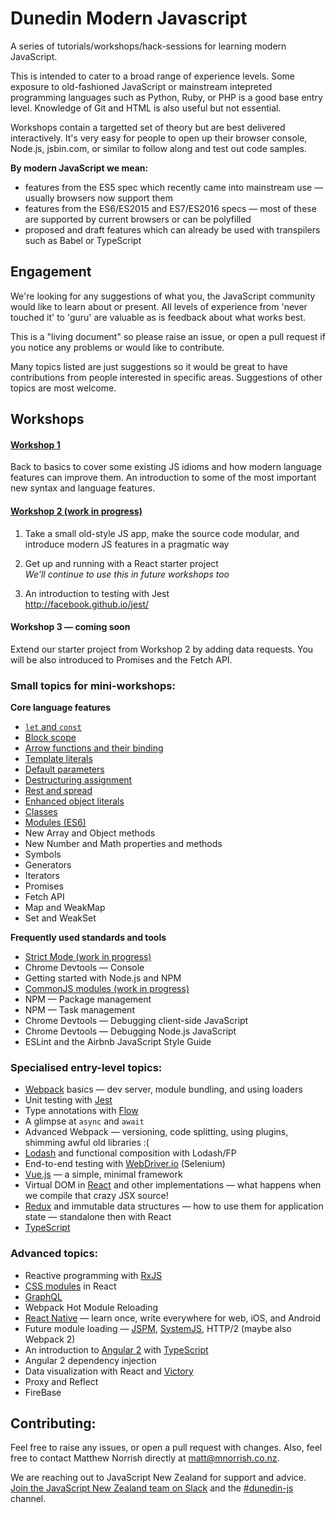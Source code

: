 # Dunedin Modern Javascript

A series of tutorials/workshops/hack-sessions for learning modern JavaScript.

This is intended to cater to a broad range of experience levels. Some exposure to old-fashioned JavaScript or mainstream intepreted programming languages such as Python, Ruby, or PHP is a good base entry level. Knowledge of Git and HTML is also useful but not essential.

Workshops contain a targetted set of theory but are best delivered interactively. It's very easy for people to open up their browser console, Node.js, jsbin.com, or similar to follow along and test out code samples.

__By modern JavaScript we mean:__

* features from the ES5 spec which recently came into mainstream use &mdash; usually browsers now support them
* features from the ES6/ES2015 and ES7/ES2016 specs &mdash; most of these are supported by current browsers or can be polyfilled
* proposed and draft features which can already be used with transpilers such as Babel or TypeScript

## Engagement

We're looking for any suggestions of what you, the JavaScript community would like to learn about or present. All levels of experience from 'never touched it' to 'guru' are valuable as is feedback about what works best.

This is a "living document" so please raise an issue, or open a pull request if you notice any problems or would like to contribute.

Many topics listed are just suggestions so it would be great to have contributions from people interested in specific areas.
Suggestions of other topics are most welcome.


## Workshops

#### [Workshop 1](workshops/1/overview.md)

Back to basics to cover some existing JS idioms and how modern language features can improve them. An introduction to some of the most important new syntax and language features.

#### [Workshop 2 (work in progress)](workshops/2/overview.md)

1. Take a small old-style JS app, make the source code modular, and introduce modern JS features in a pragmatic way

1. Get up and running with a React starter project  
_We'll continue to use this in future workshops too_

1. An introduction to testing with Jest  
http://facebook.github.io/jest/

#### Workshop 3 &mdash; coming soon

Extend our starter project from Workshop 2 by adding data requests. You will be also introduced to Promises and the Fetch API.

### Small topics for mini-workshops:

__Core language features__
* [`let` and `const`](./topics/core/let-and-const.md)
* [Block scope](./topics/core/block-scope.md)
* [Arrow functions and their binding](./topics/core/arrow-functions.md)
* [Template literals](./topics/core/template-literals.md)
* [Default parameters](./topics/core/default-parameters.md)
* [Destructuring assignment](./topics/core/destructuring-assignment.md)
* [Rest and spread](./topics/core/rest-and-spread.md)
* [Enhanced object literals](./topics/core/enhanced-object-literals.md)
* [Classes](./topics/core/classes.md)
* [Modules (ES6)](./topics/core/modules.md)
* New Array and Object methods
* New Number and Math properties and methods
* Symbols
* Generators
* Iterators
* Promises
* Fetch API
* Map and WeakMap
* Set and WeakSet

__Frequently used standards and tools__
* [Strict Mode (work in progress)](./topics/common/strict-mode.md)
* Chrome Devtools &mdash; Console
* Getting started with Node.js and NPM
* [CommonJS modules (work in progress)](./topics/common/commonjs-modules.md)
* NPM &mdash; Package management
* NPM &mdash; Task management
* Chrome Devtools &mdash; Debugging client-side JavaScript
* Chrome Devtools &mdash; Debugging Node.js JavaScript
* ESLint and the Airbnb JavaScript Style Guide

### Specialised entry-level topics:
* [Webpack](https://webpack.github.io/) basics &mdash; dev server, module bundling, and using loaders
* Unit testing with [Jest](https://facebook.github.io/jest/)
* Type annotations with [Flow](https://flowtype.org/)
* A glimpse at `async` and `await`
* Advanced Webpack &mdash; versioning, code splitting, using plugins, shimming awful old libraries :(
* [Lodash](https://lodash.com/) and functional composition with Lodash/FP
* End-to-end testing with [WebDriver.io](http://webdriver.io/) (Selenium)
* [Vue.js](https://vuejs.org/) &mdash; a simple, minimal framework
* Virtual DOM in [React](https://facebook.github.io/react/) and other implementations &mdash; what happens when we compile that crazy JSX source!
* [Redux](http://redux.js.org/) and immutable data structures &mdash; how to use them for application state &mdash; standalone then with React
* [TypeScript](https://www.typescriptlang.org/)

### Advanced topics:

* Reactive programming with [RxJS](https://github.com/Reactive-Extensions/RxJS)
* [CSS modules](https://github.com/css-modules/css-modules) in React
* [GraphQL](http://graphql.org/)
* Webpack Hot Module Reloading
* [React Native](https://facebook.github.io/react-native/) &mdash; learn once, write everywhere for web, iOS, and Android
* Future module loading &mdash; [JSPM](http://jspm.io/), [SystemJS](https://github.com/systemjs/systemjs), HTTP/2 (maybe also Webpack 2)
* An introduction to [Angular 2](https://angular.io/) with [TypeScript](https://www.typescriptlang.org/)
* Angular 2 dependency injection
* Data visualization with React and [Victory](https://github.com/FormidableLabs/victory)
* Proxy and Reflect
* FireBase

## Contributing:

Feel free to raise any issues, or open a pull request with changes. Also, feel free to contact Matthew Norrish directly at matt@mnorrish.co.nz.

We are reaching out to JavaScript New Zealand for support and advice. [Join the JavaScript New Zealand team on Slack](http://slack.javascript.org.nz) and the [#dunedin-js](https://javascriptnewzealand.slack.com/messages/dunedin-js) channel.
